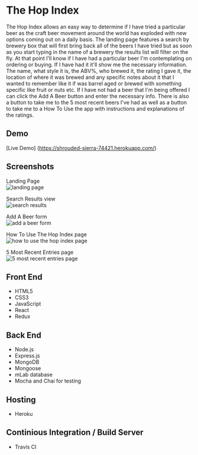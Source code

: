 # The Hop Index
The Hop Index allows an easy way to determine if I have tried a particular beer as the craft beer movement around the world has exploded with new options coming out on a daily basis. The landing page features a search by brewery box that will first bring back all of the beers I have tried but as soon as you start typing in the name of a brewery the results list will filter on the fly. At that point I'll know if I have had a particular beer I'm contemplating on ordering or buying. If I have had it it'll show me the necessary information. The name, what style it is, the ABV%, who brewed it, the rating I gave it, the location of where it was brewed and any specific notes about it that I wanted to remember like it if was barrel aged or brewed with something specific like fruit or nuts etc. If I have not had a beer that I'm being offered I can click the Add A Beer button and enter the necessary info. There is also a button to take me to the 5 most recent beers I've had as well as a button to take me to a How To Use the app with instructions and explanations of the ratings.

## Demo
[Live Demo] (https://shrouded-sierra-74421.herokuapp.com/)

## Screenshots
Landing Page<br>
![landing page](public/images/.png)

Search Results view<br>
![search results](public/images/.png)

Add A Beer form<br>
![add a beer form](public/images/.png)

How To Use The Hop Index page<br>
![how to use the hop index page](public/images/.png)

5 Most Recent Entries page<br>
![5 most recent entries page](public/images/.png)

## Front End
- HTML5
- CSS3
- JavaScript
- React
- Redux

## Back End
- Node.js
- Express.js
- MongoDB
- Mongoose
- mLab database
- Mocha and Chai for testing

## Hosting
- Heroku

## Continious Integration / Build Server
- Travis CI
